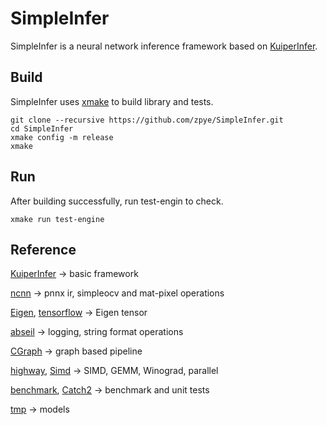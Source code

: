 # SimpleInfer

SimpleInfer is a neural network inference framework based on [KuiperInfer](https://github.com/zjhellofss/KuiperInfer).

## Build

SimpleInfer uses [xmake](https://xmake.io/#/) to build library and tests.

```shell
git clone --recursive https://github.com/zpye/SimpleInfer.git
cd SimpleInfer
xmake config -m release
xmake
```
## Run

After building successfully, run test-engin to check.

```shell
xmake run test-engine
```

## Reference

[KuiperInfer](https://github.com/zjhellofss/KuiperInfer) -> basic framework

[ncnn](https://github.com/Tencent/ncnn) -> pnnx ir, simpleocv and mat-pixel operations

[Eigen](https://gitlab.com/libeigen/eigen), [tensorflow](https://github.com/tensorflow/tensorflow) -> Eigen tensor

[abseil](https://github.com/abseil/abseil-cpp) -> logging, string format operations

[CGraph](https://github.com/ChunelFeng/CGraph) -> graph based pipeline

[highway](https://github.com/google/highway), [Simd](https://github.com/ermig1979/Simd.git) -> SIMD, GEMM, Winograd, parallel

[benchmark](https://github.com/google/benchmark), [Catch2](https://github.com/catchorg/Catch2) -> benchmark and unit tests

[tmp](https://github.com/zjhellofss/tmp.git) -> models
